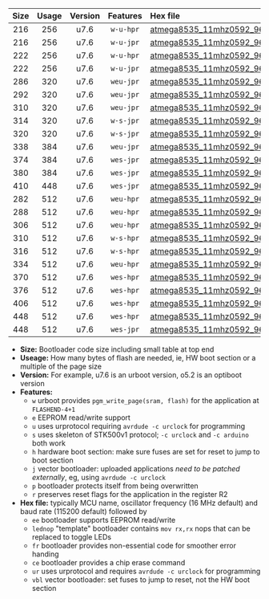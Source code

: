 |Size|Usage|Version|Features|Hex file|
|:-:|:-:|:-:|:-:|:--|
|216|256|u7.6|`w-u-hpr`|[atmega8535_11mhz0592_9600bps_ur.hex](https://raw.githubusercontent.com/stefanrueger/urboot/main//atmega8535_11mhz0592_9600bps_ur.hex)|
|216|256|u7.6|`w-u-jpr`|[atmega8535_11mhz0592_9600bps_ur_vbl.hex](https://raw.githubusercontent.com/stefanrueger/urboot/main//atmega8535_11mhz0592_9600bps_ur_vbl.hex)|
|222|256|u7.6|`w-u-hpr`|[atmega8535_11mhz0592_9600bps_lednop_ur.hex](https://raw.githubusercontent.com/stefanrueger/urboot/main//atmega8535_11mhz0592_9600bps_lednop_ur.hex)|
|222|256|u7.6|`w-u-jpr`|[atmega8535_11mhz0592_9600bps_lednop_ur_vbl.hex](https://raw.githubusercontent.com/stefanrueger/urboot/main//atmega8535_11mhz0592_9600bps_lednop_ur_vbl.hex)|
|286|320|u7.6|`weu-jpr`|[atmega8535_11mhz0592_9600bps_ee_ur_vbl.hex](https://raw.githubusercontent.com/stefanrueger/urboot/main//atmega8535_11mhz0592_9600bps_ee_ur_vbl.hex)|
|292|320|u7.6|`weu-jpr`|[atmega8535_11mhz0592_9600bps_ee_lednop_ur_vbl.hex](https://raw.githubusercontent.com/stefanrueger/urboot/main//atmega8535_11mhz0592_9600bps_ee_lednop_ur_vbl.hex)|
|310|320|u7.6|`weu-jpr`|[atmega8535_11mhz0592_9600bps_ee_lednop_fr_ur_vbl.hex](https://raw.githubusercontent.com/stefanrueger/urboot/main//atmega8535_11mhz0592_9600bps_ee_lednop_fr_ur_vbl.hex)|
|314|320|u7.6|`w-s-jpr`|[atmega8535_11mhz0592_9600bps_vbl.hex](https://raw.githubusercontent.com/stefanrueger/urboot/main//atmega8535_11mhz0592_9600bps_vbl.hex)|
|320|320|u7.6|`w-s-jpr`|[atmega8535_11mhz0592_9600bps_lednop_vbl.hex](https://raw.githubusercontent.com/stefanrueger/urboot/main//atmega8535_11mhz0592_9600bps_lednop_vbl.hex)|
|338|384|u7.6|`weu-jpr`|[atmega8535_11mhz0592_9600bps_ee_lednop_fr_ce_ur_vbl.hex](https://raw.githubusercontent.com/stefanrueger/urboot/main//atmega8535_11mhz0592_9600bps_ee_lednop_fr_ce_ur_vbl.hex)|
|374|384|u7.6|`wes-jpr`|[atmega8535_11mhz0592_9600bps_ee_vbl.hex](https://raw.githubusercontent.com/stefanrueger/urboot/main//atmega8535_11mhz0592_9600bps_ee_vbl.hex)|
|380|384|u7.6|`wes-jpr`|[atmega8535_11mhz0592_9600bps_ee_lednop_vbl.hex](https://raw.githubusercontent.com/stefanrueger/urboot/main//atmega8535_11mhz0592_9600bps_ee_lednop_vbl.hex)|
|410|448|u7.6|`wes-jpr`|[atmega8535_11mhz0592_9600bps_ee_lednop_fr_vbl.hex](https://raw.githubusercontent.com/stefanrueger/urboot/main//atmega8535_11mhz0592_9600bps_ee_lednop_fr_vbl.hex)|
|282|512|u7.6|`weu-hpr`|[atmega8535_11mhz0592_9600bps_ee_ur.hex](https://raw.githubusercontent.com/stefanrueger/urboot/main//atmega8535_11mhz0592_9600bps_ee_ur.hex)|
|288|512|u7.6|`weu-hpr`|[atmega8535_11mhz0592_9600bps_ee_lednop_ur.hex](https://raw.githubusercontent.com/stefanrueger/urboot/main//atmega8535_11mhz0592_9600bps_ee_lednop_ur.hex)|
|306|512|u7.6|`weu-hpr`|[atmega8535_11mhz0592_9600bps_ee_lednop_fr_ur.hex](https://raw.githubusercontent.com/stefanrueger/urboot/main//atmega8535_11mhz0592_9600bps_ee_lednop_fr_ur.hex)|
|310|512|u7.6|`w-s-hpr`|[atmega8535_11mhz0592_9600bps.hex](https://raw.githubusercontent.com/stefanrueger/urboot/main//atmega8535_11mhz0592_9600bps.hex)|
|316|512|u7.6|`w-s-hpr`|[atmega8535_11mhz0592_9600bps_lednop.hex](https://raw.githubusercontent.com/stefanrueger/urboot/main//atmega8535_11mhz0592_9600bps_lednop.hex)|
|334|512|u7.6|`weu-hpr`|[atmega8535_11mhz0592_9600bps_ee_lednop_fr_ce_ur.hex](https://raw.githubusercontent.com/stefanrueger/urboot/main//atmega8535_11mhz0592_9600bps_ee_lednop_fr_ce_ur.hex)|
|370|512|u7.6|`wes-hpr`|[atmega8535_11mhz0592_9600bps_ee.hex](https://raw.githubusercontent.com/stefanrueger/urboot/main//atmega8535_11mhz0592_9600bps_ee.hex)|
|376|512|u7.6|`wes-hpr`|[atmega8535_11mhz0592_9600bps_ee_lednop.hex](https://raw.githubusercontent.com/stefanrueger/urboot/main//atmega8535_11mhz0592_9600bps_ee_lednop.hex)|
|406|512|u7.6|`wes-hpr`|[atmega8535_11mhz0592_9600bps_ee_lednop_fr.hex](https://raw.githubusercontent.com/stefanrueger/urboot/main//atmega8535_11mhz0592_9600bps_ee_lednop_fr.hex)|
|448|512|u7.6|`wes-hpr`|[atmega8535_11mhz0592_9600bps_ee_lednop_fr_ce.hex](https://raw.githubusercontent.com/stefanrueger/urboot/main//atmega8535_11mhz0592_9600bps_ee_lednop_fr_ce.hex)|
|448|512|u7.6|`wes-jpr`|[atmega8535_11mhz0592_9600bps_ee_lednop_fr_ce_vbl.hex](https://raw.githubusercontent.com/stefanrueger/urboot/main//atmega8535_11mhz0592_9600bps_ee_lednop_fr_ce_vbl.hex)|

- **Size:** Bootloader code size including small table at top end
- **Useage:** How many bytes of flash are needed, ie, HW boot section or a multiple of the page size
- **Version:** For example, u7.6 is an urboot version, o5.2 is an optiboot version
- **Features:**
  + `w` urboot provides `pgm_write_page(sram, flash)` for the application at `FLASHEND-4+1`
  + `e` EEPROM read/write support
  + `u` uses urprotocol requiring `avrdude -c urclock` for programming
  + `s` uses skeleton of STK500v1 protocol; `-c urclock` and `-c arduino` both work
  + `h` hardware boot section: make sure fuses are set for reset to jump to boot section
  + `j` vector bootloader: uploaded applications *need to be patched externally*, eg, using `avrdude -c urclock`
  + `p` bootloader protects itself from being overwritten
  + `r` preserves reset flags for the application in the register R2
- **Hex file:** typically MCU name, oscillator frequency (16 MHz default) and baud rate (115200 default) followed by
  + `ee` bootloader supports EEPROM read/write
  + `lednop` "template" bootloader contains `mov rx,rx` nops that can be replaced to toggle LEDs
  + `fr` bootloader provides non-essential code for smoother error handing
  + `ce` bootloader provides a chip erase command
  + `ur` uses urprotocol and requires `avrdude -c urclock` for programming
  + `vbl` vector bootloader: set fuses to jump to reset, not the HW boot section
